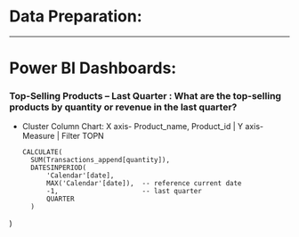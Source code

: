 # Data Preparation:
--------------------------------------------------

# Power BI Dashboards:

### Top-Selling Products – Last Quarter : What are the top-selling products by quantity or revenue in the last quarter?
- Cluster Column Chart: X axis- Product_name, Product_id | Y axis- Measure | Filter TOPN
  ```Top Products by Units Sold(Quantity Leaders – Last Quarter) =
  CALCULATE(
    SUM(Transactions_append[quantity]),
    DATESINPERIOD(
        'Calendar'[date],
        MAX('Calendar'[date]),  -- reference current date
        -1,                     -- last quarter
        QUARTER
    )
)
```
     
